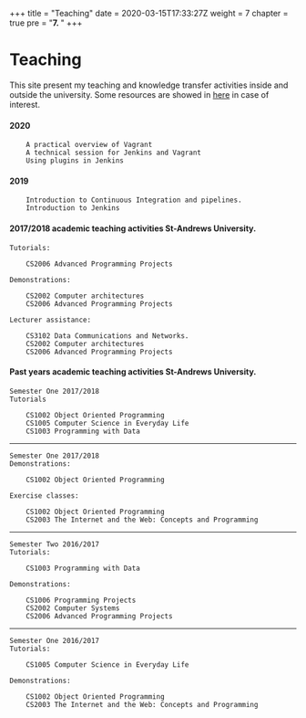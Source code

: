 +++
title = "Teaching"
date = 2020-03-15T17:33:27Z
weight = 7
chapter = true
pre = "<b>7. </b>"
+++

# Teaching

This site present my teaching and knowledge transfer activities inside and outside the university. Some resources are showed in [here](resources/) in case of interest.

#### 2020    
        A practical overview of Vagrant
        A technical session for Jenkins and Vagrant
        Using plugins in Jenkins

#### 2019 
        Introduction to Continuous Integration and pipelines.
        Introduction to Jenkins

#### 2017/2018 academic teaching activities St-Andrews University.

    Tutorials:

        CS2006 Advanced Programming Projects

    Demonstrations:

        CS2002 Computer architectures
        CS2006 Advanced Programming Projects

    Lecturer assistance:

        CS3102 Data Communications and Networks.
        CS2002 Computer architectures
        CS2006 Advanced Programming Projects

#### Past years academic teaching activities St-Andrews University.

    Semester One 2017/2018
    Tutorials

        CS1002 Object Oriented Programming
        CS1005 Computer Science in Everyday Life
        CS1003 Programming with Data

***

    Semester One 2017/2018
    Demonstrations:

        CS1002 Object Oriented Programming

    Exercise classes:

        CS1002 Object Oriented Programming
        CS2003 The Internet and the Web: Concepts and Programming 

***

    Semester Two 2016/2017
    Tutorials:

        CS1003 Programming with Data

    Demonstrations:

        CS1006 Programming Projects
        CS2002 Computer Systems
        CS2006 Advanced Programming Projects

***

    Semester One 2016/2017
    Tutorials:

        CS1005 Computer Science in Everyday Life

    Demonstrations:

        CS1002 Object Oriented Programming
        CS2003 The Internet and the Web: Concepts and Programming


